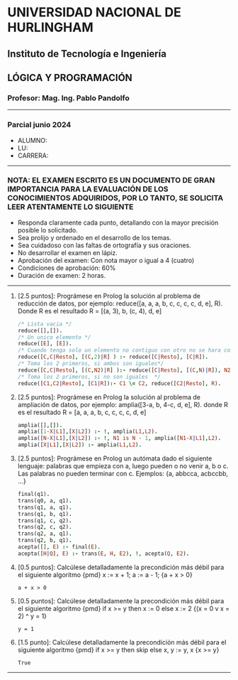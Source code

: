 # UNIVERSIDAD NACIONAL DE HURLINGHAM

## Instituto de Tecnología e Ingeniería

## LÓGICA Y PROGRAMACIÓN

### Profesor: Mag. Ing. Pablo Pandolfo

---

### Parcial junio 2024

* ALUMNO:  
* LU:
* CARRERA:

---

### NOTA: EL EXAMEN ESCRITO ES UN DOCUMENTO DE GRAN IMPORTANCIA PARA LA EVALUACIÓN DE LOS CONOCIMIENTOS ADQUIRIDOS, POR LO TANTO, SE SOLICITA LEER ATENTAMENTE LO SIGUIENTE

* Responda claramente cada punto, detallando con la mayor precisión posible lo solicitado.
* Sea prolijo y ordenado en el desarrollo de los temas.
* Sea cuidadoso con las faltas de ortografía y sus oraciones.
* No desarrollar el examen en lápiz.
* Aprobación del examen: Con nota mayor o igual a 4 (cuatro)
* Condiciones de aprobación: 60%
* Duración de examen: 2 horas.

---

1. [2.5 puntos]: Prográmese en Prolog la solución al problema de reducción de datos, por ejemplo: reduce([a, a, a, b, c, c, c, c, d, e], R). Donde R es el resultado R = [(a, 3), b, (c, 4), d, e]

    ```prolog
    /* Lista vacia */ 
    reduce([],[]).
    /* Un unico elemento */
    reduce([E], [E]).
    /* Cuando tenga solo un elemento no contiguo con otro no se hara compresion */
    reduce([C,C|Resto], [(C,2)|R] ) :- reduce([C|Resto], [C|R]).
    /* Toma los 2 primeros, si ambos son iguales*/
    reduce([C,C|Resto], [(C,N2)|R] ):- reduce([C|Resto], [(C,N)|R]), N2 is N+1.
    /* Toma los 2 primeros, si no son iguales  */
    reduce([C1,C2|Resto], [C1|R]):- C1 \= C2, reduce([C2|Resto], R).
    ```

1. [2.5 puntos]: Prográmese en Prolog la solución al problema de ampliación de datos, por ejemplo: amplia([3-a, b, 4-c, d, e], R). donde R es el resultado R = [a, a, a, b, c, c, c, c, d, e]

    ```prolog
    amplia([],[]).
    amplia([1-X|L1],[X|L2]) :- !, amplia(L1,L2).
    amplia([N-X|L1],[X|L2]) :- !, N1 is N - 1, amplia([N1-X|L1],L2).
    amplia([X|L1],[X|L2]) :- amplia(L1,L2).
    ```

1. [2.5 puntos]: Prográmese en Prolog un autómata dado el siguiente lenguaje: palabras que empieza con a, luego pueden o no venir a, b o c. Las palabras no pueden terminar con c. Ejemplos: {a, abbcca, acbccbb, ...}

    ```prolog
    final(q1).
    trans(q0, a, q1).
    trans(q1, a, q1).
    trans(q1, b, q1).
    trans(q1, c, q2).
    trans(q2, c, q2).
    trans(q2, a, q1).
    trans(q2, b, q1).
    acepta([], E) :- final(E).
    acepta([H|Q], E) :- trans(E, H, E2), !, acepta(Q, E2).
    ```

1. [0.5 puntos]: Calcúlese detalladamente la precondición más débil para el siguiente algoritmo {pmd} x := x + 1; a := a - 1; {a + x > 0}

    ```plain
    a + x > 0
    ```

1. [0.5 puntos]: Calcúlese detalladamente la precondición más débil para el siguiente algoritmo {pmd} if x >= y then x := 0 else x := 2 {(x = 0 v x = 2) ^ y = 1}

    ```plain
    y = 1
    ```

1. [1.5 punto]: Calcúlese detalladamente la precondición más débil para el siguiente algoritmo {pmd} if x >= y then skip else x, y := y, x {x >= y}

    ```plain
    True
    ```

---
